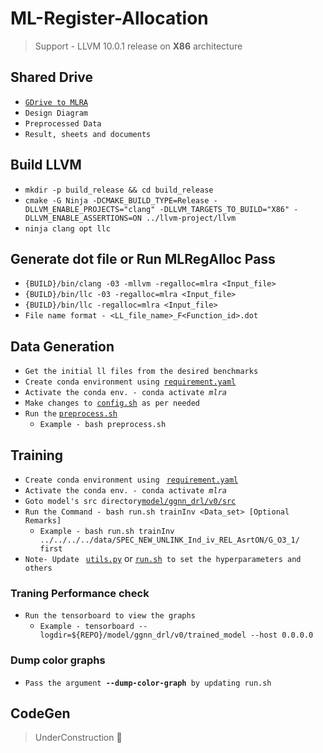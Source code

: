 # ML-Register-Allocation
> Support - LLVM 10.0.1 release on **X86** architecture

## Shared Drive
* [`GDrive to MLRA`](https://drive.google.com/drive/folders/1wVRZZ2qyLUrX8fv4AeZ2VF5FofanqJbv)
* `Design Diagram`
* `Preprocessed Data`
* `Result, sheets and documents`

## Build LLVM
* `mkdir -p build_release && cd build_release`
* `cmake -G Ninja -DCMAKE_BUILD_TYPE=Release -DLLVM_ENABLE_PROJECTS="clang" -DLLVM_TARGETS_TO_BUILD="X86" -DLLVM_ENABLE_ASSERTIONS=ON ../llvm-project/llvm`
* `ninja clang opt llc`

## Generate dot file or Run MLRegAlloc Pass
* `{BUILD}/bin/clang -03 -mllvm -regalloc=mlra <Input_file>`
* `{BUILD}/bin/llc -03 -regalloc=mlra <Input_file>`
* `{BUILD}/bin/llc -regalloc=mlra <Input_file>`
* `File name format - <LL_file_name>_F<Function_id>.dot`

## Data Generation
* `Get the initial ll files from the desired benchmarks`
* `Create conda environment using `[`requirement.yaml`](https://github.com/rohitaggarwal007/ML-Register-Allocation/blob/main/requirement.yaml)
* `Activate the conda env. - conda activate `_`mlra`_
* `Make changes to `[`config.sh`](./preprocessing/v0/config.sh)` as per needed`
* `Run the` [`preprocess.sh`](./preprocessing/v0/preprocess.sh)
  *  `Example - bash preprocess.sh`

## Training
* `Create conda environment using ` [`requirement.yaml`](https://github.com/rohitaggarwal007/ML-Register-Allocation/blob/main/requirement.yaml)
* `Activate the conda env. - conda activate `_`mlra`_
* `Goto model's src directory`[`model/ggnn_drl/v0/src`](https://github.com/rohitaggarwal007/ML-Register-Allocation/tree/main/model/ggnn_drl/v0/src)
* `Run the Command - bash run.sh trainInv <Data_set> [Optional Remarks]`
  * `Example - bash run.sh trainInv ../../../../data/SPEC_NEW_UNLINK_Ind_iv_REL_AsrtON/G_O3_1/ first`
* `Note- Update ` [`utils.py`](./preprocessing/v0/utils.py) or [`run.sh`](./preprocessing/v0/run.sh)` to set the hyperparameters and others`

### Traning Performance check
* `Run the tensorboard to view the graphs`
  * `Example - tensorboard --logdir=${REPO}/model/ggnn_drl/v0/trained_model --host 0.0.0.0` 

### Dump color graphs
* `Pass the argument `**`--dump-color-graph`**` by updating run.sh`

## CodeGen
> UnderConstruction :construction:
